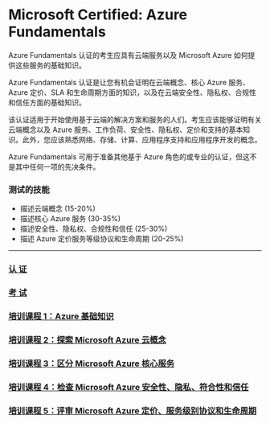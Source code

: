 # Microsoft Certified: Azure Fundamentals

Azure Fundamentals 认证的考生应具有云端服务以及 Microsoft Azure 如何提供这些服务的基础知识。

Azure Fundamentals 认证是让您有机会证明在云端概念、核心 Azure 服务、Azure 定价、SLA 和生命周期方面的知识，以及在云端安全性、隐私权、合规性和信任方面的基础知识。

该认证适用于开始使用基于云端的解决方案和服务的人们。考生应该能够证明有关云端概念以及 Azure 服务、工作负荷、安全性、隐私权、定价和支持的基本知识。此外，您应该熟悉网络、存储、计算、应用程序支持和应用程序开发的概念。

Azure Fundamentals 可用于准备其他基于 Azure 角色的或专业的认证，但这不是其中任何一项的先决条件。

### 测试的技能

- 描述云端概念 (15-20%)
- 描述核心 Azure 服务 (30-35%)
- 描述安全性、隐私权、合规性和信任 (25-30%)
- 描述 Azure 定价服务等级协议和生命周期 (20-25%)

---

### [认 证](https://docs.microsoft.com/zh-cn/learn/certifications/azure-fundamentals)
### [考 试](https://docs.microsoft.com/zh-cn/learn/certifications/exams/az-900)
### [培训课程 1：Azure 基础知识](https://docs.microsoft.com/zh-cn/learn/paths/azure-fundamentals/)
### [培训课程 2：探索 Microsoft Azure 云概念](https://docs.microsoft.com/zh-cn/learn/paths/explore-microsoft-azure-cloud-concepts/)
### [培训课程 3：区分 Microsoft Azure 核心服务](https://docs.microsoft.com/zh-cn/learn/paths/distinguish-microsoft-azure-core-services/)
### [培训课程 4：检查 Microsoft Azure 安全性、隐私、符合性和信任](https://docs.microsoft.com/zh-cn/learn/paths/examine-microsoft-azure-security-privacy-compliance-trust/)
### [培训课程 5：评审 Microsoft Azure 定价、服务级别协议和生命周期](https://docs.microsoft.com/zh-cn/learn/paths/review-microsoft-azure-pricing-slas-lifecycles/)